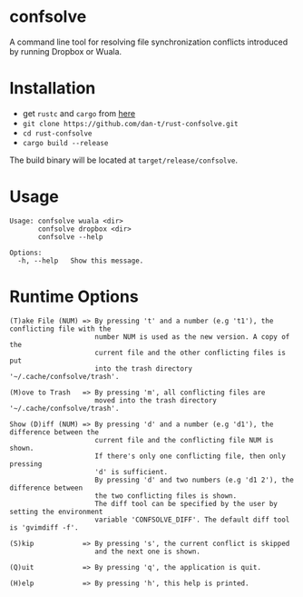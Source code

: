 confsolve
=========

A command line tool for resolving file synchronization conflicts introduced by
running Dropbox or Wuala.

Installation
============

* get `rustc` and `cargo` from [here](<http://www.rust-lang.org/install.html>)
* `git clone https://github.com/dan-t/rust-confsolve.git`
* `cd rust-confsolve`
* `cargo build --release`

The build binary will be located at `target/release/confsolve`.

Usage
=====

    Usage: confsolve wuala <dir>
           confsolve dropbox <dir>
           confsolve --help
    
    Options:
      -h, --help   Show this message.

Runtime Options
===============

    (T)ake File (NUM) => By pressing 't' and a number (e.g 't1'), the conflicting file with the
                         number NUM is used as the new version. A copy of the
                         current file and the other conflicting files is put
                         into the trash directory '~/.cache/confsolve/trash'.

    (M)ove to Trash   => By pressing 'm', all conflicting files are
                         moved into the trash directory '~/.cache/confsolve/trash'.

    Show (D)iff (NUM) => By pressing 'd' and a number (e.g 'd1'), the difference between the
                         current file and the conflicting file NUM is shown.
                         If there's only one conflicting file, then only pressing
                         'd' is sufficient.
                         By pressing 'd' and two numbers (e.g 'd1 2'), the difference between
                         the two conflicting files is shown.
                         The diff tool can be specified by the user by setting the environment
                         variable 'CONFSOLVE_DIFF'. The default diff tool is 'gvimdiff -f'.

    (S)kip            => By pressing 's', the current conflict is skipped
                         and the next one is shown.

    (Q)uit            => By pressing 'q', the application is quit.

    (H)elp            => By pressing 'h', this help is printed.
